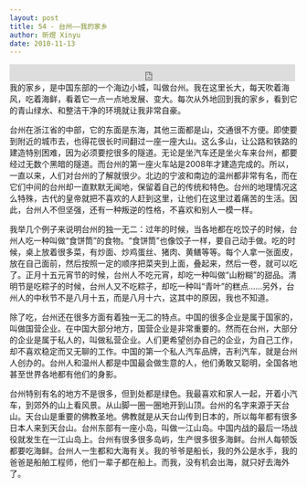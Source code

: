 ```yaml
---
layout: post
title: 54 - 台州——我的家乡
author: 昕煜 Xinyu
date: 2010-11-13
---
```


<iframe src="https://archive.org/embed/slowchinese_201909/Slow_Chinese_054.mp3" width="500" height="30" frameborder="0" webkitallowfullscreen="true" mozallowfullscreen="true" allowfullscreen></iframe>
我的家乡，是中国东部的一个海边小城，叫做台州。我在这里长大，每天吹着海风，吃着海鲜，看着它一点一点地发展、变大。每次从外地回到我的家乡，看到它的青山绿水、和整洁干净的环境就让我非常自豪。

台州在浙江省的中部，它的东面是东海，其他三面都是山，交通很不方便。即使要到附近的城市去，也得花很长时间翻过一座一座大山。这么多山，让公路和铁路的建造特别困难，因为必须要挖很多的隧道。无论是坐汽车还是坐火车来台州，都要经过无数个黑暗的隧道。而台州的第一座火车站是2008年才建造完成的。所以，一直以来，人们对台州的了解就很少。北边的宁波和南边的温州都非常有名，而在它们中间的台州却一直默默无闻地，保留着自己的传统和特色。台州的地理情况这么特殊，古代的皇帝就把不喜欢的人赶到这里，让他们在这里过着痛苦的生活。因此，台州人不但坚强，还有一种叛逆的性格，不喜欢和别人一模一样。

我举几个例子来说明台州的独一无二：过年的时候，当各地都在吃饺子的时候，台州人吃一种叫做“食饼筒”的食物。“食饼筒”也像饺子一样，要自己动手做。吃的时候，桌上放着很多菜，有炒面、炒鸡蛋丝、猪肉、黄鳝等等。每个人拿一张面皮，放在自己面前，然后按照一定的顺序把菜夹到上面，叠起来，然后一卷，就可以吃了。正月十五元宵节的时候，台州人不吃元宵，却吃一种叫做“山粉糊”的甜品。清明节是吃粽子的时候，台州人又不吃粽子，却吃一种叫“青叶”的糕点……另外，台州人的中秋节不是八月十五，而是八月十六，这其中的原因，我也不知道。

除了吃，台州还在很多方面有着独一无二的特点。中国的很多企业是属于国家的，叫做国营企业。在中国大部分地方，国营企业是非常重要的。然而在台州，大部分的企业是属于私人的，叫做私营企业。人们更希望创办自己的企业，为自己工作，却不喜欢稳定而又无聊的工作。中国的第一个私人汽车品牌，吉利汽车，就是台州人创办的。台州人和温州人都是中国最会做生意的人，他们勇敢又聪明，全国各地甚至世界各地都有他们的身影。

台州特别有名的地方不是很多，但到处都是绿色。我最喜欢和家人一起，开着小汽车，到郊外的山上看风景。从山脚一圈一圈地开到山顶。台州的名字来源于天台山。天台山是重要的佛教圣地。佛教就是从天台山传到日本的，所以每年都有很多日本人来到天台山。台州东部有一座小岛，叫做一江山岛。中国内战的最后一场战役就发生在一江山岛上。台州有很多很多岛屿，生产很多很多海鲜。台州人每顿饭都要吃海鲜。台州人一生都和大海有关。我的爷爷是船长，我的外公是水手，我的爸爸是船舶工程师，他们一辈子都在船上。而我，没有机会出海，就只好去海外了。

 

